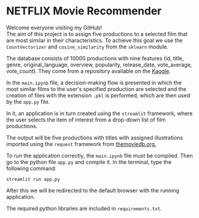 # NETFLIX Movie Recommender

Welcome everyone visiting my GitHub!  
The aim of this project is to assign five productions to a selected film that are most similar in their characteristics.
To achieve this goal we use the `CountVectorizer` and `cosine_similarity` from the `sklearn` module. 

The database consists of 10000 productions with nine features (id, title, genre, original_language, overview, popularity, release_date, vote_average, vote_count). They come from a repository available on the [Kaggle](https://www.kaggle.com/datasets/ahsanaseer/top-rated-tmdb-movies-10k?resource=download).

In the `main.ipynb` file, a decision-making flow is presented in which the most similar films to the user's specified production are selected and the creation of files with the extension `.pkl` is performed, which are then used by the `app.py` file. 

In it, an application is in turn created using the `streamlit` framework, where the user selects the item of interest from a drop-down list of film productions. 

The output will be five productions with titles with assigned illustrations imported using the `request` framework from [themoviedb.org.](https://www.themoviedb.org/)

To run the application correctly, the `main.ipynb` file must be compiled. Then go to the python file `app.py` and compile it. In the terminal, type the following command:

```
streamlit run app.py
```

After this we will be redirected to the default browser with the running application.

The required python libraries are included in `requirements.txt`.
